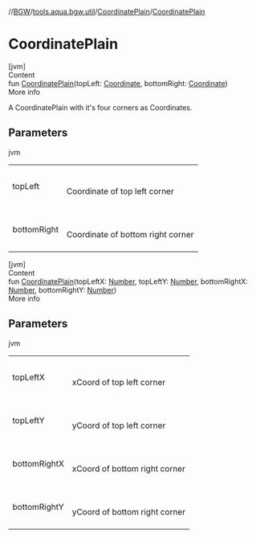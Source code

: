 //[BGW](../../../index.md)/[tools.aqua.bgw.util](../index.md)/[CoordinatePlain](index.md)/[CoordinatePlain](-coordinate-plain.md)



# CoordinatePlain  
[jvm]  
Content  
fun [CoordinatePlain](-coordinate-plain.md)(topLeft: [Coordinate](../-coordinate/index.md), bottomRight: [Coordinate](../-coordinate/index.md))  
More info  


A CoordinatePlain with it's four corners as Coordinates.



## Parameters  
  
jvm  
  
| | |
|---|---|
| <a name="tools.aqua.bgw.util/CoordinatePlain/CoordinatePlain/#tools.aqua.bgw.util.Coordinate#tools.aqua.bgw.util.Coordinate/PointingToDeclaration/"></a>topLeft| <a name="tools.aqua.bgw.util/CoordinatePlain/CoordinatePlain/#tools.aqua.bgw.util.Coordinate#tools.aqua.bgw.util.Coordinate/PointingToDeclaration/"></a><br><br>Coordinate of top left corner<br><br>|
| <a name="tools.aqua.bgw.util/CoordinatePlain/CoordinatePlain/#tools.aqua.bgw.util.Coordinate#tools.aqua.bgw.util.Coordinate/PointingToDeclaration/"></a>bottomRight| <a name="tools.aqua.bgw.util/CoordinatePlain/CoordinatePlain/#tools.aqua.bgw.util.Coordinate#tools.aqua.bgw.util.Coordinate/PointingToDeclaration/"></a><br><br>Coordinate of bottom right corner<br><br>|
  
  


[jvm]  
Content  
fun [CoordinatePlain](-coordinate-plain.md)(topLeftX: [Number](https://kotlinlang.org/api/latest/jvm/stdlib/kotlin/-number/index.html), topLeftY: [Number](https://kotlinlang.org/api/latest/jvm/stdlib/kotlin/-number/index.html), bottomRightX: [Number](https://kotlinlang.org/api/latest/jvm/stdlib/kotlin/-number/index.html), bottomRightY: [Number](https://kotlinlang.org/api/latest/jvm/stdlib/kotlin/-number/index.html))  
More info  


## Parameters  
  
jvm  
  
| | |
|---|---|
| <a name="tools.aqua.bgw.util/CoordinatePlain/CoordinatePlain/#kotlin.Number#kotlin.Number#kotlin.Number#kotlin.Number/PointingToDeclaration/"></a>topLeftX| <a name="tools.aqua.bgw.util/CoordinatePlain/CoordinatePlain/#kotlin.Number#kotlin.Number#kotlin.Number#kotlin.Number/PointingToDeclaration/"></a><br><br>xCoord of top left corner<br><br>|
| <a name="tools.aqua.bgw.util/CoordinatePlain/CoordinatePlain/#kotlin.Number#kotlin.Number#kotlin.Number#kotlin.Number/PointingToDeclaration/"></a>topLeftY| <a name="tools.aqua.bgw.util/CoordinatePlain/CoordinatePlain/#kotlin.Number#kotlin.Number#kotlin.Number#kotlin.Number/PointingToDeclaration/"></a><br><br>yCoord of top left corner<br><br>|
| <a name="tools.aqua.bgw.util/CoordinatePlain/CoordinatePlain/#kotlin.Number#kotlin.Number#kotlin.Number#kotlin.Number/PointingToDeclaration/"></a>bottomRightX| <a name="tools.aqua.bgw.util/CoordinatePlain/CoordinatePlain/#kotlin.Number#kotlin.Number#kotlin.Number#kotlin.Number/PointingToDeclaration/"></a><br><br>xCoord of bottom right corner<br><br>|
| <a name="tools.aqua.bgw.util/CoordinatePlain/CoordinatePlain/#kotlin.Number#kotlin.Number#kotlin.Number#kotlin.Number/PointingToDeclaration/"></a>bottomRightY| <a name="tools.aqua.bgw.util/CoordinatePlain/CoordinatePlain/#kotlin.Number#kotlin.Number#kotlin.Number#kotlin.Number/PointingToDeclaration/"></a><br><br>yCoord of bottom right corner<br><br>|
  
  



